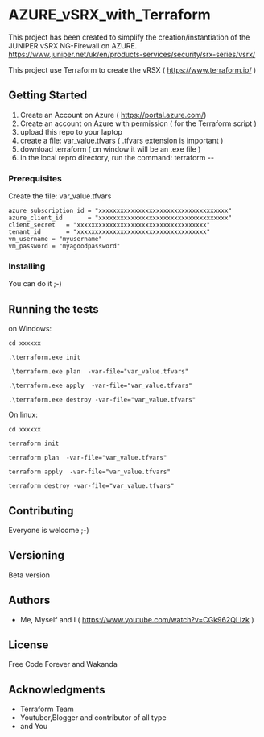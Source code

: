 # AZURE_vSRX_with_Terraform

This project has been created to simplify the creation/instantiation of the JUNIPER vSRX NG-Firewall on AZURE.
https://www.juniper.net/uk/en/products-services/security/srx-series/vsrx/

This project use Terraform to create the vRSX ( https://www.terraform.io/ )

## Getting Started

  1. Create an Account on Azure ( https://portal.azure.com/)
  2. Create an account on Azure with permission ( for the Terraform script )
  3. upload this repo to your laptop
  4. create a file: var_value.tfvars ( .tfvars extension is important )
  5. download terraform ( on window it will be an .exe file )
  6. in the local repro directory, run the command:  terraform --

### Prerequisites

  Create the file:  var_value.tfvars

```
azure_subscription_id = "xxxxxxxxxxxxxxxxxxxxxxxxxxxxxxxxxxxx"
azure_client_id       = "xxxxxxxxxxxxxxxxxxxxxxxxxxxxxxxxxxxx"
client_secret   = "xxxxxxxxxxxxxxxxxxxxxxxxxxxxxxxxxxxx"
tenant_id       = "xxxxxxxxxxxxxxxxxxxxxxxxxxxxxxxxxxxx"
vm_username = "myusername"
vm_password = "myagoodpassword"
```

### Installing

You can do it ;-)

## Running the tests

on Windows:

```
cd xxxxxx

.\terraform.exe init

.\terraform.exe plan  -var-file="var_value.tfvars"

.\terraform.exe apply  -var-file="var_value.tfvars"

.\terraform.exe destroy -var-file="var_value.tfvars"

```

On linux:

```
cd xxxxxx

terraform init

terraform plan  -var-file="var_value.tfvars"

terraform apply  -var-file="var_value.tfvars"

terraform destroy -var-file="var_value.tfvars"

```


## Contributing

Everyone is welcome ;-)


## Versioning

Beta version

## Authors

* Me, Myself and I ( https://www.youtube.com/watch?v=CGk962QLIzk )


## License

Free Code Forever and Wakanda

## Acknowledgments

* Terraform Team
* Youtuber,Blogger and contributor of all type
* and You

